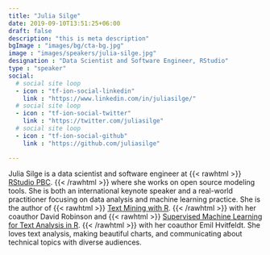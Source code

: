 ```yaml
---
title: "Julia Silge"
date: 2019-09-10T13:51:25+06:00
draft: false
description: "this is meta description"
bgImage : "images/bg/cta-bg.jpg"
image : "images/speakers/julia-silge.jpg"
designation : "Data Scientist and Software Engineer, RStudio"
type : "speaker"
social:
  # social site loop
  - icon : "tf-ion-social-linkedin"
    link : "https://www.linkedin.com/in/juliasilge/"
  # social site loop
  - icon : "tf-ion-social-twitter"
    link : "https://twitter.com/juliasilge"
  # social site loop
  - icon : "tf-ion-social-github"
    link : "https://github.com/juliasilge"

---
```


Julia Silge is a data scientist and software engineer at 
{{< rawhtml >}}
<a href="https://rstudio.com/" style="text-decoration: underline;">RStudio PBC</a>.
{{< /rawhtml >}}
 where she works on open source modeling tools. She is both an international keynote speaker and a real-world practitioner focusing on data analysis and machine learning practice. She is the author of
{{< rawhtml >}}
<a href="https://www.tidytextmining.com/" style="text-decoration: underline;">Text Mining with R</a>.
{{< /rawhtml >}}
 with her coauthor David Robinson and 
{{< rawhtml >}}
<a href="https://smltar.com/" style="text-decoration: underline;">Supervised Machine Learning for Text Analysis in R</a>.
{{< /rawhtml >}}
 with her coauthor Emil Hvitfeldt. She loves text analysis, making beautiful charts, and communicating about technical topics with diverse audiences.
